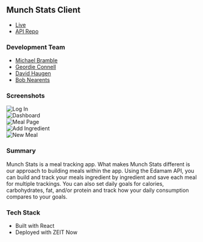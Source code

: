 ## Munch Stats Client
+ [Live](https://munchstats.now.sh/register)  
+ [API Repo](https://github.com/thinkful-ei-armadillo/munchstats-api)  

### Development Team
+ [Michael Bramble](https://github.com/michaelbramble)  
+ [Geordie Connell](https://github.com/geordo9)  
+ [David Haugen](https://github.com/DavidHaugen)  
+ [Bob Nearents](https://github.com/bobnearents)  

### Screenshots
![Log In](https://i.imgur.com/fvsve68.png)  
![Dashboard](https://i.imgur.com/V6VryqJ.png)  
![Meal Page](https://i.imgur.com/nl9eG2C.png)  
![Add Ingredient](https://i.imgur.com/NWXApiY.png)  
![New Meal](https://i.imgur.com/HFY59Io.png)  

### Summary
Munch Stats is a meal tracking app. What makes Munch Stats different is our approach to building meals within the app. Using the Edamam API, you can build and track your meals ingredient by ingredient and save each meal for multiple trackings. You can also set daily goals for calories, carbohydrates, fat, and/or protein and track how your daily consumption compares to your goals.

### Tech Stack
+ Built with React
+ Deployed with ZEIT Now